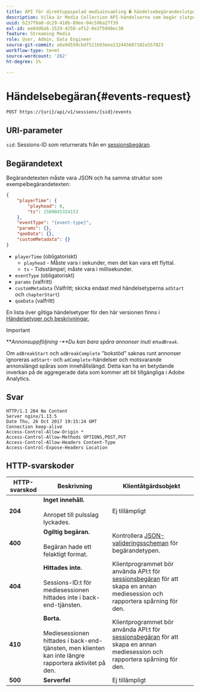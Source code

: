 ```yaml
---
title: API för direktuppspelad mediainsamling � händelsebegärandeslutpunkt
description: Vilka är Media Collection API-händelserna som begär slutpunktsparametrar och svar?
uuid: b237f0a0-dc29-418b-89ee-04c596a27f39
exl-id: ee0dd8a6-1529-4258-af12-0e2f5948ec38
feature: Streaming Media
role: User, Admin, Data Engineer
source-git-commit: a6a9d550cbdf511b93eea132445607102a557823
workflow-type: tm+mt
source-wordcount: '262'
ht-degree: 1%

---
```


# Händelsebegäran{#events-request}

`POST https://{uri}/api/v1/sessions/{sid}/events`

## URI-parameter

`sid`: Sessions-ID som returnerats från en [sessionsbegäran](mc-api-sessions-req.md).

## Begärandetext

Begärandetexten måste vara JSON och ha samma struktur som exempelbegärandetexten:

```json
{ 
    "playerTime": { 
        "playhead": 0, 
        "ts": 1509045324153 
    }, 
    "eventType": "{event-type}", 
    "params": {}, 
    "qoeData": {}, 
    "customMetadata": {} 
}
```

* `playerTime` (obligatoriskt)
   * `playhead` - Måste vara i sekunder, men det kan vara ett flyttal.
   * `ts` - Tidsstämpel; måste vara i millisekunder.
* `eventType` (obligatoriskt)
* `params` (valfritt)
* `customMetadata` (Valfritt; skicka endast med händelsetyperna `adStart` och `chapterStart`)
* `qoeData` (valfritt)

En lista över giltiga händelsetyper för den här versionen finns i [Händelsetyper och beskrivningar.](mc-api-event-types.md)

>[!IMPORTANT]
>
>***Annonsuppföljning -**Du kan bara spåra annonser inuti en`adBreak`*.
>
>Om `adBreakStart` och `adBreakComplete` &quot;bokstöd&quot; saknas runt annonser ignoreras `adStart`- och `adComplete`-händelser och motsvarande annonslängd spåras som innehållslängd. Detta kan ha en betydande inverkan på de aggregerade data som kommer att bli tillgängliga i Adobe Analytics.

## Svar

```text
HTTP/1.1 204 No Content 
Server nginx/1.13.5 
Date Thu, 26 Oct 2017 19:15:24 GMT 
Connection keep-alive 
Access-Control-Allow-Origin * 
Access-Control-Allow-Methods OPTIONS,POST,PUT 
Access-Control-Allow-Headers Content-Type 
Access-Control-Expose-Headers Location
```

## HTTP-svarskoder

| HTTP-svarskod | Beskrivning | Klientåtgärdsobjekt |
|---|---|---|
| **204** | **Inget innehåll.** <br/><br/>Anropet till pulsslag lyckades. | Ej tillämpligt |
| **400** | **Ogiltig begäran.** <br/><br/>Begäran hade ett felaktigt format. | Kontrollera [JSON-valideringsscheman](mc-api-json-validation.md) för begärandetypen. |
| **404** | **Hittades inte.** <br/><br/>Sessions-ID:t för mediesessionen hittades inte i back-end-tjänsten. | Klientprogrammet bör använda API:t för [sessionsbegäran](mc-api-sessions-req.md) för att skapa en annan mediesession och rapportera spårning för den. |
| **410** | **Borta.** <br/><br/>Mediesessionen hittades i back-end-tjänsten, men klienten kan inte längre rapportera aktivitet på den. | Klientprogrammet bör använda API:t för [sessionsbegäran](mc-api-sessions-req.md) för att skapa en annan mediesession och rapportera spårning för den. |
| **500** | **Serverfel** | Ej tillämpligt |
